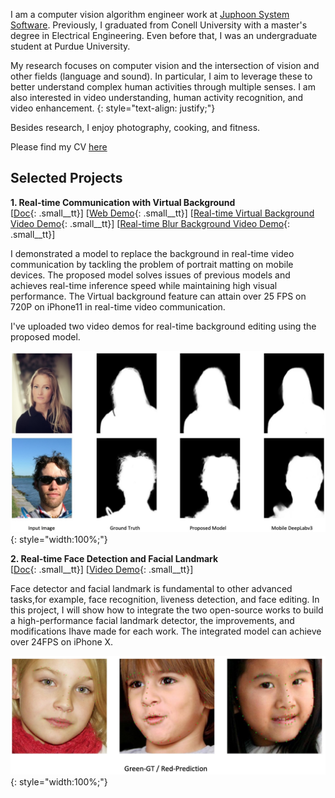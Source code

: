 I am a computer vision algorithm engineer work at [Juphoon System Software](https://www.juphoon.com/en/). Previously, I graduated from Conell University with a master's degree in Electrical Engineering. Even before that, I was an undergraduate student at Purdue University.

My research focuses on computer vision and the intersection of vision and other fields (language and sound). In particular, I aim to leverage these to better understand complex human activities through multiple senses. I am also interested in video understanding, human activity recognition, and video enhancement.
{: style="text-align: justify;"}

Besides research, I enjoy photography, cooking, and fitness.

Please find my CV [here](assets/docs/about/CV_KeyuanZhang.pdf)

Selected Projects
----------------------

**1. Real-time Communication with Virtual Background**<br />[[Doc](assets/docs/virtual_background/virtual_background.pdf){: .small__tt}] [[Web Demo](https://kz42.github.io/projects/virtual_background/){: .small__tt}] [[Real-time Virtual Background Video Demo](assets/videos/virtual_bkg.MP4){: .small__tt}] [[Real-time Blur Background Video Demo](assets/videos/blur_bkg.MP4){: .small__tt}]

I demonstrated a model to replace the background in real-time video communication by tackling the problem of portrait matting on mobile devices. The proposed model solves issues of previous models and achieves real-time inference speed while maintaining high visual performance. The Virtual background feature can attain over 25 FPS on 720P on iPhone11 in real-time video communication.

I've uploaded two video demos for real-time background editing using the proposed model.

![vb-visual](assets/images/vb_model_visual.jpeg){: style="width:100%;"}

**2. Real-time Face Detection and Facial Landmark**<br />[[Doc](assets/docs/face/face.pdf){: .small__tt}] [[Video Demo](assets/videos/face.MP4){: .small__tt}]

Face detector and facial landmark is fundamental to other advanced tasks,for example, face recognition, liveness detection, and face editing. In this project, I will show how to integrate the two open-source works to build a high-performance facial landmark detector, the improvements, and modifications Ihave made for each work. The integrated model can achieve over 24FPS on iPhone X.

![face-visual](assets/images/face_model_visual.jpeg){: style="width:100%;"}


